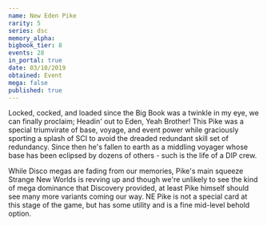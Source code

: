 ```yaml
---
name: New Eden Pike
rarity: 5
series: dsc
memory_alpha:
bigbook_tier: 8
events: 28
in_portal: true
date: 03/10/2019
obtained: Event
mega: false
published: true
---
```


Locked, cocked, and loaded since the Big Book was a twinkle in my eye, we can finally proclaim; Headin' out to Eden, Yeah Brother! This Pike was a special triumvirate of base, voyage, and event power while graciously sporting a splash of SCI to avoid the dreaded redundant skill set of redundancy. Since then he's fallen to earth as a middling voyager whose base has been eclipsed by dozens of others - such is the life of a DIP crew.

While Disco megas are fading from our memories, Pike's main squeeze Strange New Worlds is revving up and though we're unlikely to see the kind of mega dominance that Discovery provided, at least Pike himself should see many more variants coming our way. NE Pike is not a special card at this stage of the game, but has some utility and is a fine mid-level behold option.
